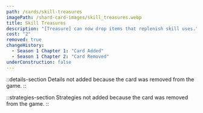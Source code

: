 ```yaml
---
path: /cards/skill-treasures
imagePath: /shard-card-images/skill_treasures.webp
title: Skill Treasures
description: "[Treasure] can now drop items that replenish skill uses."
cost: "2"
removed: true
changeHistory:
  - Season 1 Chapter 1: "Card Added"
  - Season 1 Chapter 2: "Card Removed"
underConstruction: false
---
```


::details-section
Details not added because the card was removed from the game.
::

::strategies-section
Strategies not added because the card was removed from the game.
::
